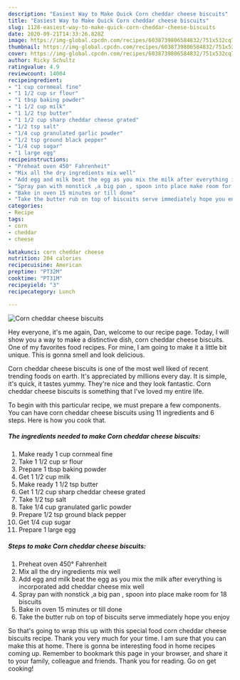 ```yaml
---
description: "Easiest Way to Make Quick Corn cheddar cheese biscuits"
title: "Easiest Way to Make Quick Corn cheddar cheese biscuits"
slug: 1128-easiest-way-to-make-quick-corn-cheddar-cheese-biscuits
date: 2020-09-21T14:33:26.828Z
image: https://img-global.cpcdn.com/recipes/6038739806584832/751x532cq70/corn-cheddar-cheese-biscuits-recipe-main-photo.jpg
thumbnail: https://img-global.cpcdn.com/recipes/6038739806584832/751x532cq70/corn-cheddar-cheese-biscuits-recipe-main-photo.jpg
cover: https://img-global.cpcdn.com/recipes/6038739806584832/751x532cq70/corn-cheddar-cheese-biscuits-recipe-main-photo.jpg
author: Ricky Schultz
ratingvalue: 4.9
reviewcount: 14004
recipeingredient:
- "1 cup cornmeal fine"
- "1 1/2 cup sr flour"
- "1 tbsp baking powder"
- "1 1/2 cup milk"
- "1 1/2 tsp butter"
- "1 1/2 cup sharp cheddar cheese grated"
- "1/2 tsp salt"
- "1/4 cup granulated garlic powder"
- "1/2 tsp ground black pepper"
- "1/4 cup sugar"
- "1 large egg"
recipeinstructions:
- "Preheat oven 450° Fahrenheit"
- "Mix all the dry ingredients mix well"
- "Add egg and milk beat the egg as you mix the milk after everything is incorporated add cheddar cheese mix well"
- "Spray pan with nonstick ,a big pan , spoon into place make room for 18 biscuits"
- "Bake in oven 15 minutes or till done"
- "Take the butter rub on top of biscuits serve immediately hope you enjoy"
categories:
- Recipe
tags:
- corn
- cheddar
- cheese

katakunci: corn cheddar cheese 
nutrition: 204 calories
recipecuisine: American
preptime: "PT32M"
cooktime: "PT31M"
recipeyield: "3"
recipecategory: Lunch

---
```



![Corn cheddar cheese biscuits](https://img-global.cpcdn.com/recipes/6038739806584832/751x532cq70/corn-cheddar-cheese-biscuits-recipe-main-photo.jpg)

Hey everyone, it's me again, Dan, welcome to our recipe page. Today, I will show you a way to make a distinctive dish, corn cheddar cheese biscuits. One of my favorites food recipes. For mine, I am going to make it a little bit unique. This is gonna smell and look delicious.

Corn cheddar cheese biscuits is one of the most well liked of recent trending foods on earth. It's appreciated by millions every day. It is simple, it's quick, it tastes yummy. They're nice and they look fantastic. Corn cheddar cheese biscuits is something that I've loved my entire life.




To begin with this particular recipe, we must prepare a few components. You can have corn cheddar cheese biscuits using 11 ingredients and 6 steps. Here is how you cook that.

<!--inarticleads1-->

##### The ingredients needed to make Corn cheddar cheese biscuits:

1. Make ready 1 cup cornmeal fine
1. Take 1 1/2 cup sr flour
1. Prepare 1 tbsp baking powder
1. Get 1 1/2 cup milk
1. Make ready 1 1/2 tsp butter
1. Get 1 1/2 cup sharp cheddar cheese grated
1. Take 1/2 tsp salt
1. Take 1/4 cup granulated garlic powder
1. Prepare 1/2 tsp ground black pepper
1. Get 1/4 cup sugar
1. Prepare 1 large egg




<!--inarticleads2-->

##### Steps to make Corn cheddar cheese biscuits:

1. Preheat oven 450° Fahrenheit
1. Mix all the dry ingredients mix well
1. Add egg and milk beat the egg as you mix the milk after everything is incorporated add cheddar cheese mix well
1. Spray pan with nonstick ,a big pan , spoon into place make room for 18 biscuits
1. Bake in oven 15 minutes or till done
1. Take the butter rub on top of biscuits serve immediately hope you enjoy




So that's going to wrap this up with this special food corn cheddar cheese biscuits recipe. Thank you very much for your time. I am sure that you can make this at home. There is gonna be interesting food in home recipes coming up. Remember to bookmark this page in your browser, and share it to your family, colleague and friends. Thank you for reading. Go on get cooking!

